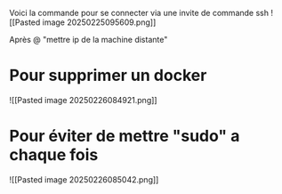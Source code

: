 

Voici la commande pour se connecter via une invite de commande ssh
![[Pasted image 20250225095609.png]]

Après @ "mettre ip de la machine distante"



# Pour supprimer un docker

![[Pasted image 20250226084921.png]]

# Pour éviter de mettre "sudo" a chaque fois

![[Pasted image 20250226085042.png]]